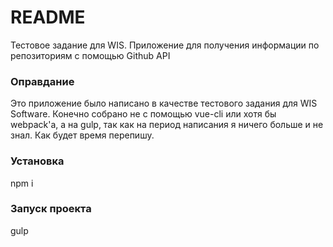 # README #
Тестовое задание для WIS. Приложение для получения информации по репозиториям с помощью Github API

### Оправдание ###
Это приложение было написано в качестве тестового задания для WIS Software.
Конечно собрано не с помощью vue-cli или хотя бы webpack'a, а на gulp, так как на период написания я ничего больше и не знал. Как будет время перепишу.

### Установка ###
npm i

### Запуск проекта ###
gulp
